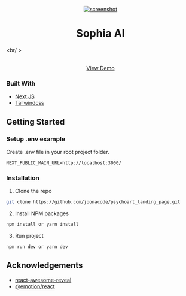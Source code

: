 <p align="center">
  <a href="https://github.com/joonacode/psychoart_landing_page">
    <img src="screenshot.png" alt="screenshot">
  </a>

  <h1 align="center">Sophia AI</h3>

<br/ >
  <p align="center">
    <br />
    <a href="https://psychoart.joonacode.com">View Demo</a>
  </p>
</p>

### Built With

* [Next JS](https://nextjs.org/)
* [Tailwindcss](https://tailwindcss.com/)

<!-- GETTING STARTED -->
## Getting Started

### Setup .env example

Create .env file in your root project folder.

```
NEXT_PUBLIC_MAIN_URL=http://localhost:3000/
```

### Installation

1. Clone the repo
```sh
git clone https://github.com/joonacode/psychoart_landing_page.git
```
2. Install NPM packages
```sh
npm install or yarn install
```
3. Run project
```sh
npm run dev or yarn dev
```

<!-- ACKNOWLEDGEMENTS -->
## Acknowledgements
* [react-awesome-reveal](https://www.npmjs.com/package/react-awesome-reveal)
* [@emotion/react](https://www.npmjs.com/package/@emotion/react)
